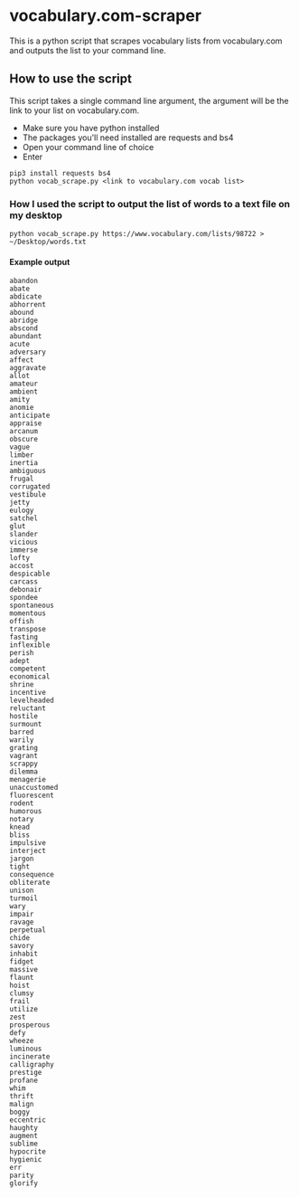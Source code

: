 # vocabulary.com-scraper
This is a python script that scrapes vocabulary lists from vocabulary.com and outputs the list to your command line.

## How to use the script
This script takes a single command line argument, the argument will be the link to your list on vocabulary.com.
* Make sure you have python installed
* The packages you'll need installed are requests and bs4
* Open your command line of choice
* Enter 
```
pip3 install requests bs4
python vocab_scrape.py <link to vocabulary.com vocab list>
```

### How I used the script to output the list of words to a text file on my desktop
```
python vocab_scrape.py https://www.vocabulary.com/lists/98722 > ~/Desktop/words.txt
```
#### Example output
```
abandon
abate
abdicate
abhorrent
abound
abridge
abscond
abundant
acute
adversary
affect
aggravate
allot
amateur
ambient
amity
anomie
anticipate
appraise
arcanum
obscure
vague
limber
inertia
ambiguous
frugal
corrugated
vestibule
jetty
eulogy
satchel
glut
slander
vicious
immerse
lofty
accost
despicable
carcass
debonair
spondee
spontaneous
momentous
offish
transpose
fasting
inflexible
perish
adept
competent
economical
shrine
incentive
levelheaded
reluctant
hostile
surmount
barred
warily
grating
vagrant
scrappy
dilemma
menagerie
unaccustomed
fluorescent
rodent
humorous
notary
knead
bliss
impulsive
interject
jargon
tight
consequence
obliterate
unison
turmoil
wary
impair
ravage
perpetual
chide
savory
inhabit
fidget
massive
flaunt
hoist
clumsy
frail
utilize
zest
prosperous
defy
wheeze
luminous
incinerate
calligraphy
prestige
profane
whim
thrift
malign
boggy
eccentric
haughty
augment
sublime
hypocrite
hygienic
err
parity
glorify
```


